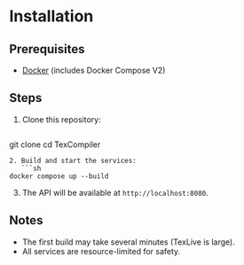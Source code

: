 # Installation

## Prerequisites
- [Docker](https://docs.docker.com/get-docker/) (includes Docker Compose V2)

## Steps
1. Clone this repository:
   ```sh
git clone <repo-url>
cd TexCompiler
```
2. Build and start the services:
   ```sh
docker compose up --build
```
3. The API will be available at `http://localhost:8080`.

## Notes
- The first build may take several minutes (TexLive is large).
- All services are resource-limited for safety.
